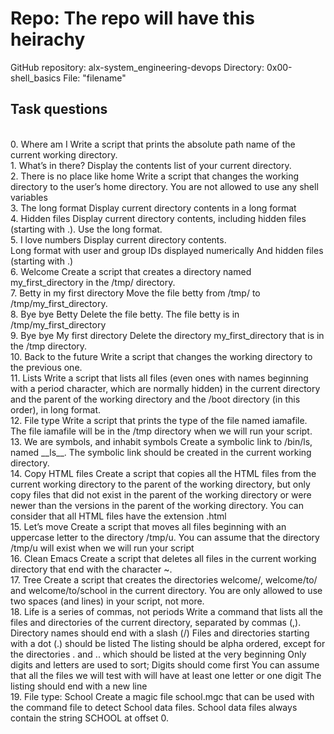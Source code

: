 <h1>Repo: The repo will have this heirachy</h1>
    GitHub repository: alx-system_engineering-devops
    Directory: 0x00-shell_basics
    File: "filename"

<h2>Task questions</h2>
<br>0. Where am I
Write a script that prints the absolute path name of the current working directory.
<br>1. What’s in there?
Display the contents list of your current directory.
<br>2. There is no place like home
Write a script that changes the working directory to the user’s home directory.
    You are not allowed to use any shell variables
<br>3. The long format
Display current directory contents in a long format
<br>4. Hidden files
Display current directory contents, including hidden files (starting with .). Use the long format.
<br>5. I love numbers
Display current directory contents.
<br>    Long format
    with user and group IDs displayed numerically
    And hidden files (starting with .)
<br>6. Welcome
Create a script that creates a directory named my_first_directory in the /tmp/ directory.
<br>7. Betty in my first directory
Move the file betty from /tmp/ to /tmp/my_first_directory.
<br>8. Bye bye Betty
Delete the file betty.
    The file betty is in /tmp/my_first_directory
<br>9. Bye bye My first directory
Delete the directory my_first_directory that is in the /tmp directory.
<br>10. Back to the future
Write a script that changes the working directory to the previous one.
<br>11. Lists
Write a script that lists all files (even ones with names beginning with a period character, which are normally hidden) in the current directory and the parent of the working directory and the /boot directory (in this order), in long format.
<br>12. File type
Write a script that prints the type of the file named iamafile. The file iamafile will be in the /tmp directory when we will run your script.
<br>13. We are symbols, and inhabit symbols
Create a symbolic link to /bin/ls, named __ls__. The symbolic link should be created in the current working directory.
<br>14. Copy HTML files
Create a script that copies all the HTML files from the current working directory to the parent of the working directory, but only copy files that did not exist in the parent of the working directory or were newer than the versions in the parent of the working directory.
    You can consider that all HTML files have the extension .html
<br>15. Let’s move
Create a script that moves all files beginning with an uppercase letter to the directory /tmp/u.
    You can assume that the directory /tmp/u will exist when we will run your script
<br>16. Clean Emacs
Create a script that deletes all files in the current working directory that end with the character ~.
<br>17. Tree
Create a script that creates the directories welcome/, welcome/to/ and welcome/to/school in the current directory.
    You are only allowed to use two spaces (and lines) in your script, not more.
<br>18. Life is a series of commas, not periods
Write a command that lists all the files and directories of the current directory, separated by commas (,).
    Directory names should end with a slash (/)
    Files and directories starting with a dot (.) should be listed
    The listing should be alpha ordered, except for the directories . and .. which should be listed at the very beginning
    Only digits and letters are used to sort; Digits should come first
    You can assume that all the files we will test with will have at least one letter or one digit
    The listing should end with a new line
<br>19. File type: School
Create a magic file school.mgc that can be used with the command file to detect School data files. School data files always contain the string SCHOOL at offset 0.
